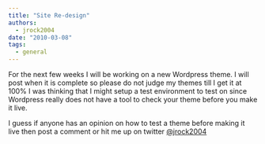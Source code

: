 ```yaml
---
title: "Site Re-design"
authors:
  - jrock2004
date: "2010-03-08"
tags:
  - general
---
```


For the next few weeks I will be working on a new Wordpress theme. I will post when it is complete so please do not judge my themes till I get it at 100% I was thinking that I might setup a test environment to test on since Wordpress really does not have a tool to check your theme before you make it live.

I guess if anyone has an opinion on how to test a theme before making it live then post a comment or hit me up on twitter [@jrock2004](http://twitter.com/jrock2004 "@jrock2004")
